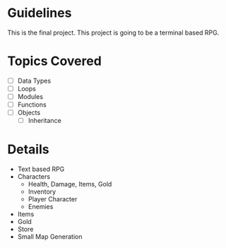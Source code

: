 # Guidelines
This is the final project. This project is going to be a terminal based RPG.

# Topics Covered
- [ ] Data Types
- [ ] Loops
- [ ] Modules
- [ ] Functions
- [ ] Objects
    - [ ] Inheritance

# Details
- Text based RPG
- Characters
    - Health, Damage, Items, Gold
    - Inventory
    - Player Character
    - Enemies
- Items
- Gold
- Store
- Small Map Generation